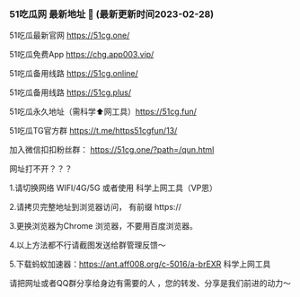 ### 51吃瓜网 最新地址 👋 (最新更新时间2023-02-28)

51吃瓜最新官网 https://51cg.one/ 

51吃瓜免费App  https://chg.app003.vip/

51吃瓜备用线路 https://51cg.online/

51吃瓜备用线路 https://51cg.plus/

51吃瓜永久地址（需科学⬆️网工具）https://51cg.fun/

51吃瓜TG官方群 https://t.me/https51cgfun/13/

加入微信扣扣粉丝群： https://51cg.one/?path=/qun.html



网址打不开？？？

1.请切换网络 WIFI/4G/5G 或者使用 科学上网工具（VP恩）

2.请拷贝完整地址到浏览器访问， 有前缀 https:// 

3.更换浏览器为Chrome 浏览器，不要用百度浏览器。

4.以上方法都不行请截图发送给群管理反馈～

5.下载蚂蚁加速器：https://ant.aff008.org/c-5016/a-brEXR 科学上网工具


请把网址或者QQ群分享给身边有需要的人 ，您的转发、分享是我们前进的动力～


<!--
**51chigua/51chigua** is a ✨ _special_ ✨ repository because its `README.md` (this file) appears on your GitHub profile.

Here are some ideas to get you started:

- 🔭 I’m currently working on ...
- 🌱 I’m currently learning ...
- 👯 I’m looking to collaborate on ...
- 🤔 I’m looking for help with ...
- 💬 Ask me about ...
- 📫 How to reach me: ...
- 😄 Pronouns: ...
- ⚡ Fun fact: ...
-->
